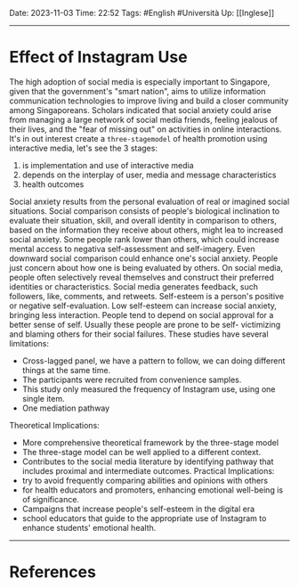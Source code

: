 Date: 2023-11-03
Time: 22:52
Tags: #English #Università
Up: [[Inglese]]

---
# Effect of Instagram Use

The high adoption of social media is especially important to Singapore, given that the government's "smart nation", aims to utilize information communication technologies to improve living and build a closer community among Singaporeans. Scholars indicated that social anxiety could arise from managing a large network of social media friends, feeling jealous of their lives, and the "fear of missing out" on activities in online interactions. 
It's in out interest create a `three-stagemodel` of health promotion using interactive media, let's see the 3 stages:
1. is implementation and use of interactive media
2. depends on the interplay of user, media and message characteristics
3. health outcomes

Social anxiety results from the personal evaluation of real or imagined social situations. Social comparison consists of people's biological inclination to evaluate their situation, skill, and overall identity in comparison to others, based on the information they receive about others, might lea to increased social anxiety. Some people rank lower than others, which could increase mental access to negativa self-assessment and self-imagery. Even downward social comparison could enhance one's social anxiety. People just concern about how one is being evaluated by others. On social media, people often selectively reveal themselves and construct their preferred identities or characteristics. Social media generates feedback, such followers, like, comments, and retweets.
Self-esteem is a person's positive or negative self-evaluation. Low self-esteem can increase social anxiety, bringing less interaction. People tend to depend on social approval for a better sense of self. Usually these people are prone to be self- victimizing and blaming others for their social failures.
These studies have several limitations:
- Cross-lagged panel, we have a pattern to follow, we can doing different things at the same time.
- The participants were recruited from convenience samples. 
- This study only measured the frequency of Instagram use, using one single item.
- One mediation pathway

Theoretical Implications:
- More comprehensive theoretical framework by the three-stage model
- The three-stage model can be well applied to a different context.
- Contributes to the social media literature by identifying pathway that includes proximal and intermediate outcomes. 
Practical Implications:
- try to avoid frequently comparing abilities and opinions with others
- for health educators and promoters, enhancing emotional well-being is of significance.
- Campaigns that increase people's self-esteem in the digital era
- school educators that guide to the appropriate use of Instagram to enhance students' emotional health.

---
# References

